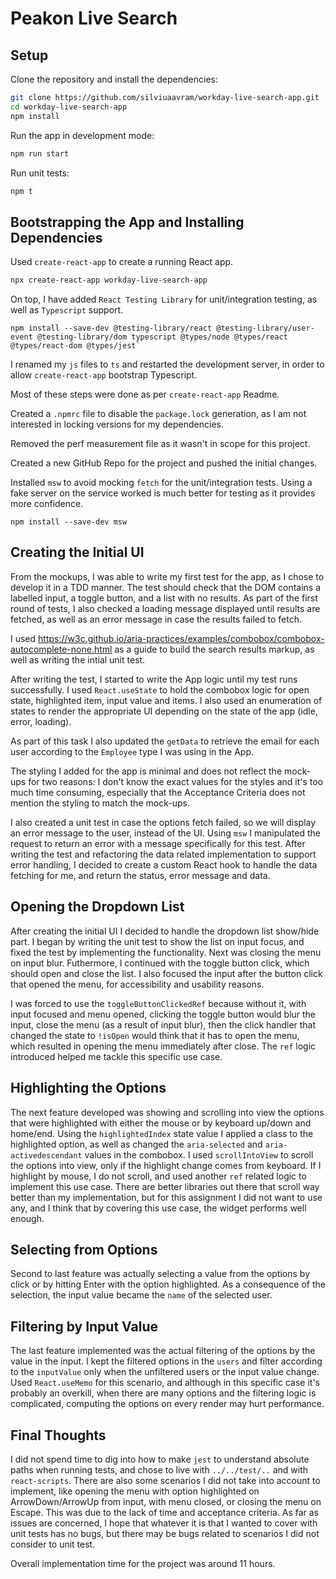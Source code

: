 # Peakon Live Search

## Setup

Clone the repository and install the dependencies:
```bash
git clone https://github.com/silviuaavram/workday-live-search-app.git
cd workday-live-search-app
npm install
```

Run the app in development mode:
```bash
npm run start
```

Run unit tests:
```bash
npm t
```

## Bootstrapping the App and Installing Dependencies

Used `create-react-app` to create a running React app.
```bash
npx create-react-app workday-live-search-app
```

On top, I have added `React Testing Library` for unit/integration testing, as well as `Typescript` support.

```
npm install --save-dev @testing-library/react @testing-library/user-event @testing-library/dom typescript @types/node @types/react @types/react-dom @types/jest`
```

I renamed my `js` files to `ts` and restarted the development server, in order to allow `create-react-app` bootstrap Typescript.

Most of these steps were done as per `create-react-app` Readme.

Created a `.npmrc` file to disable the `package.lock` generation, as I am not interested in locking versions for my dependencies.

Removed the perf measurement file as it wasn't in scope for this project.

Created a new GitHub Repo for the project and pushed the initial changes.

Installed `msw` to avoid mocking `fetch` for the unit/integration tests. Using a fake server on the service worked is much better for testing as it provides more confidence.

```
npm install --save-dev msw
```

## Creating the Initial UI

From the mockups, I was able to write my first test for the app, as I chose to develop it in a TDD manner. The test should check that the DOM contains a labelled input, a toggle button, and a list with no results. As part of the first round of tests, I also checked a loading message displayed until results are fetched, as well as an error message in case the results failed to fetch.

I used https://w3c.github.io/aria-practices/examples/combobox/combobox-autocomplete-none.html as a guide to build the search results markup, as well as writing the intial unit test.


After writing the test, I started to write the App logic until my test runs successfully. I used `React.useState` to hold the combobox logic for open state, highlighted item, input value and items. I also used an enumeration of states to render the appropriate UI depending on the state of the app (idle, error, loading).

As part of this task I also updated the `getData` to retrieve the email for each user according to the `Employee` type I was using in the App.

The styling I added for the app is minimal and does not reflect the mock-ups for two reasons: I don't know the exact values for the styles and it's too much time consuming, especially that the Acceptance Criteria does not mention the styling to match the mock-ups.

I also created a unit test in case the options fetch failed, so we will display an error message to the user, instead of the UI. Using `msw` I manipulated the request to return an error with a message specifically for this test. After writing the test and refactoring the data related implementation to support error handling, I decided to create a custom React hook to handle the data fetching for me, and return the status, error message and data.

## Opening the Dropdown List

After creating the initial UI I decided to handle the dropdown list show/hide part. I began by writing the unit test to show the list on input focus, and fixed the test by implementing the functionality. Next was closing the menu on input blur. Futhermore, I continued with the toggle button click, which should open and close the list. I also focused the input after the button click that opened the menu, for accessibility and usability reasons.

I was forced to use the `toggleButtonClickedRef` because without it, with input focused and menu opened, clicking the toggle button would blur the input, close the menu (as a result of input blur), then the click handler that changed the state to `!isOpen` would think that it has to open the menu, which resulted in opening the menu immediately after close. The `ref` logic introduced helped me tackle this specific use case.

## Highlighting the Options

The next feature developed was showing and scrolling into view the options that were highlighted with either the mouse or by keyboard up/down and home/end. Using the `highlightedIndex` state value I applied a class to the highlighted option, as well as changed the `aria-selected` and `aria-activedescendant` values in the combobox. I used `scrollIntoView` to scroll the options into view, only if the highlight change comes from keyboard. If I highlight by mouse, I do not scroll, and used another `ref` related logic to implement this use case. There are better libraries out there that scroll way better than my implementation, but for this assignment I did not want to use any, and I think that by covering this use case, the widget performs well enough.
## Selecting from Options

Second to last feature was actually selecting a value from the options by click or by hitting Enter with the option highlighted. As a consequence of the selection, the input value became the `name` of the selected user.

## Filtering by Input Value

The last feature implemented was the actual filtering of the options by the value in the input. I kept the filtered options in the `users` and filter according to the `inputValue` only when the unfiltered users or the input value change. Used `React.useMemo` for this scenario, and although in this specific case it's probably an overkill, when there are many options and the filtering logic is complicated, computing the options on every render may hurt performance.

## Final Thoughts

I did not spend time to dig into how to make `jest` to understand absolute paths when running tests, and chose to live with `../../test/..` and with `react-scripts`.
There are also some scenarios I did not take into account to implement, like opening the menu with option highlighted on ArrowDown/ArrowUp from input, with menu closed, or closing the menu on Escape. This was due to the lack of time and acceptance criteria. As far as issues are concerned, I hope that whatever it is that I wanted to cover with unit tests has no bugs, but there may be bugs related to scenarios I did not consider to unit test.

Overall implementation time for the project was around 11 hours.